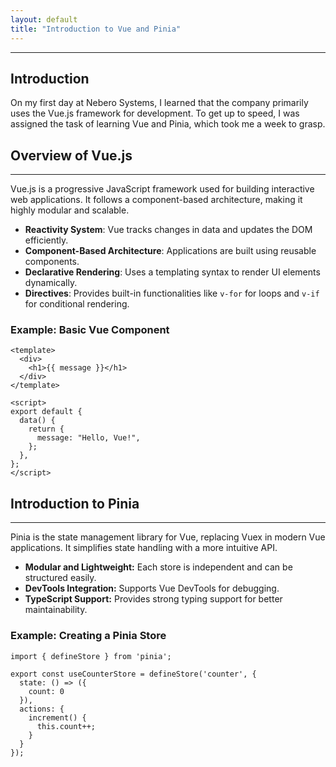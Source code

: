 ```yaml
---
layout: default
title: "Introduction to Vue and Pinia"
---
```

---

## Introduction
On my first day at Nebero Systems, I learned that the company primarily uses the Vue.js framework for development. To get up to speed, I was assigned the task of learning Vue and Pinia, which took me a week to grasp.

## Overview of Vue.js
---
Vue.js is a progressive JavaScript framework used for building interactive web applications. It follows a component-based architecture, making it highly modular and scalable.

- **Reactivity System**: Vue tracks changes in data and updates the DOM efficiently.
- **Component-Based Architecture**: Applications are built using reusable components.
- **Declarative Rendering**: Uses a templating syntax to render UI elements dynamically.
- **Directives**: Provides built-in functionalities like `v-for` for loops and `v-if` for conditional rendering.

### Example: Basic Vue Component

```vue
<template>
  <div>
    <h1>{{ message }}</h1>
  </div>
</template>

<script>
export default {
  data() {
    return {
      message: "Hello, Vue!",
    };
  },
};
</script>
```

## Introduction to Pinia
---

Pinia is the state management library for Vue, replacing Vuex in modern Vue applications. It simplifies state handling with a more intuitive API.

- **Modular and Lightweight:** Each store is independent and can be structured easily.
- **DevTools Integration:** Supports Vue DevTools for debugging.
- **TypeScript Support:** Provides strong typing support for better maintainability.

### Example: Creating a Pinia Store
```pinia
import { defineStore } from 'pinia';

export const useCounterStore = defineStore('counter', {
  state: () => ({
    count: 0
  }),
  actions: {
    increment() {
      this.count++;
    }
  }
});
```